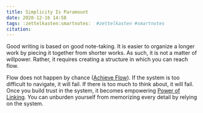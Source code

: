 ```yaml
---
title: Simplicity Is Paramount
date: 2020-12-16 14:58
tags: :zettelkasten:smartnotes:  #zettelkasten #smartnotes
citation: 
---
```

Good writing is based on good note-taking. It is easier to organize a
longer work by piecing it together from shorter works. As such, it is
not a matter of willpower. Rather, it requires creating a structure in
which you can reach flow.

Flow does not happen by chance ([Achieve Flow](202012081433.md)). If the system
is too difficult to navigate, it will fail. If there is too much to think about, it will fail. Once you build trust in the system, it becomes empowering [Power of Linking](202012081141.md). You can unburden yourself from memorizing
every detail by relying on the system.

